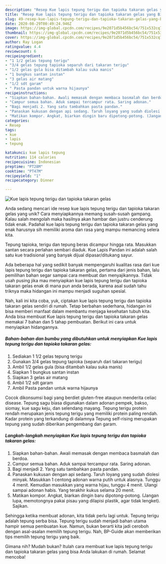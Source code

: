 ```yaml
---
description: "Resep Kue lapis tepung terigu dan tapioka takaran gelas yang Bikin Ngiler"
title: "Resep Kue lapis tepung terigu dan tapioka takaran gelas yang Bikin Ngiler"
slug: 49-resep-kue-lapis-tepung-terigu-dan-tapioka-takaran-gelas-yang-bikin-ngiler
date: 2020-08-29T00:49:24.946Z
image: https://img-global.cpcdn.com/recipes/9e2071d5b456bc54/751x532cq70/kue-lapis-tepung-terigu-dan-tapioka-takaran-gelas-foto-resep-utama.jpg
thumbnail: https://img-global.cpcdn.com/recipes/9e2071d5b456bc54/751x532cq70/kue-lapis-tepung-terigu-dan-tapioka-takaran-gelas-foto-resep-utama.jpg
cover: https://img-global.cpcdn.com/recipes/9e2071d5b456bc54/751x532cq70/kue-lapis-tepung-terigu-dan-tapioka-takaran-gelas-foto-resep-utama.jpg
author: Ray Logan
ratingvalue: 4.4
reviewcount: 6
recipeingredient:
- "1 1/2 gelas tepung terigu"
- "3/4 gelas tepung tapioka separuh dari takaran terigu"
- "1/2 gelas gula bisa ditambah kalau suka manis"
- "1 bungkus santan instan"
- "3 gelas air matang"
- "1/2 sdt garam"
- " Pasta pandan untuk warna hijaunya"
recipeinstructions:
- "Siapkan bahan-bahan. Awali memasak dengan membaca basmalah dan berdoa."
- "Campur semua bahan. Aduk sampai tercampur rata. Saring adonan."
- "Bagi menjadi 2. Yang satu tambahkan pasta pandan."
- "Panaskan kukusan dengan api sedang. Taruh loyang yang sudah diolesi minyak. Masukkan 1 centong adonan warna putih untuk alasnya. Tunggu 4 menit. Kemudian masukkan yang warna hijau, tunggu 4 menit. Ulangi sampai adonan habis. Yang terakhir kukus selama 20 menit."
- "Matikan kompor. Angkat, biarkan dingin baru dipotong-potong. (Jangan lupa, memotongnya pakai pisau yang dilapisi plastik, agar tidak lengket). Sajikan."
categories:
- Resep
tags:
- kue
- lapis
- tepung

katakunci: kue lapis tepung 
nutrition: 114 calories
recipecuisine: Indonesian
preptime: "PT28M"
cooktime: "PT47M"
recipeyield: "1"
recipecategory: Dinner

---
```



![Kue lapis tepung terigu dan tapioka takaran gelas](https://img-global.cpcdn.com/recipes/9e2071d5b456bc54/751x532cq70/kue-lapis-tepung-terigu-dan-tapioka-takaran-gelas-foto-resep-utama.jpg)

Anda sedang mencari ide resep kue lapis tepung terigu dan tapioka takaran gelas yang unik? Cara menyiapkannya memang susah-susah gampang. Kalau salah mengolah maka hasilnya akan hambar dan justru cenderung tidak enak. Padahal kue lapis tepung terigu dan tapioka takaran gelas yang enak harusnya sih memiliki aroma dan rasa yang mampu memancing selera kita.

Tepung tapioka, terigu dan tepung beras dicampur hingga rata. Masukkan santan secara perlahan sembari diaduk. Kue Lapis Pandan ini adalah salah satu kue tradisional yang banyak dijual dipasar/ditukang sayur.

Ada beberapa hal yang sedikit banyak mempengaruhi kualitas rasa dari kue lapis tepung terigu dan tapioka takaran gelas, pertama dari jenis bahan, lalu pemilihan bahan segar sampai cara membuat dan menyajikannya. Tidak usah pusing jika mau menyiapkan kue lapis tepung terigu dan tapioka takaran gelas enak di mana pun anda berada, karena asal sudah tahu triknya maka hidangan ini mampu menjadi suguhan spesial.


Nah, kali ini kita coba, yuk, ciptakan kue lapis tepung terigu dan tapioka takaran gelas sendiri di rumah. Tetap berbahan sederhana, hidangan ini bisa memberi manfaat dalam membantu menjaga kesehatan tubuh kita. Anda bisa membuat Kue lapis tepung terigu dan tapioka takaran gelas memakai 7 bahan dan 5 tahap pembuatan. Berikut ini cara untuk menyiapkan hidangannya.

<!--inarticleads1-->

##### Bahan-bahan dan bumbu yang dibutuhkan untuk menyiapkan Kue lapis tepung terigu dan tapioka takaran gelas:

1. Sediakan 1 1/2 gelas tepung terigu
1. Gunakan 3/4 gelas tepung tapioka (separuh dari takaran terigu)
1. Ambil 1/2 gelas gula (bisa ditambah kalau suka manis)
1. Siapkan 1 bungkus santan instan
1. Siapkan 3 gelas air matang
1. Ambil 1/2 sdt garam
1. Ambil  Pasta pandan untuk warna hijaunya


Cocok dikonsumsi bagi yang berdiet gluten-free ataupun menderita celiac disease. Tepung sagu biasa digunakan dalam adonan pempek, bakso, siomay, kue sagu keju, dan selendang mayang. Tepung terigu protein rendah merupakan jenis tepung terigu yang memiliki protein paling rendah. Kadar protein yang terkandung di dalamnya Tepung self-rising merupakan tepung yang sudah diberikan pengembang dan garam. 

<!--inarticleads2-->

##### Langkah-langkah menyiapkan Kue lapis tepung terigu dan tapioka takaran gelas:

1. Siapkan bahan-bahan. Awali memasak dengan membaca basmalah dan berdoa.
1. Campur semua bahan. Aduk sampai tercampur rata. Saring adonan.
1. Bagi menjadi 2. Yang satu tambahkan pasta pandan.
1. Panaskan kukusan dengan api sedang. Taruh loyang yang sudah diolesi minyak. Masukkan 1 centong adonan warna putih untuk alasnya. Tunggu 4 menit. Kemudian masukkan yang warna hijau, tunggu 4 menit. Ulangi sampai adonan habis. Yang terakhir kukus selama 20 menit.
1. Matikan kompor. Angkat, biarkan dingin baru dipotong-potong. (Jangan lupa, memotongnya pakai pisau yang dilapisi plastik, agar tidak lengket). Sajikan.


Sehingga ketika membuat adonan, kita tidak perlu lagi untuk. Tepung terigu adalah tepung serba bisa. Tepung terigu sudah menjadi bahan utama hampir semua pembuatan kue. Namun, bukan berarti kita jadi ceroboh dengan asal-asalan memilih tepung terigu. Nah, BP-Guide akan memberikan tips memilih tepung terigu yang baik. 

Gimana nih? Mudah bukan? Itulah cara membuat kue lapis tepung terigu dan tapioka takaran gelas yang bisa Anda lakukan di rumah. Selamat mencoba!
